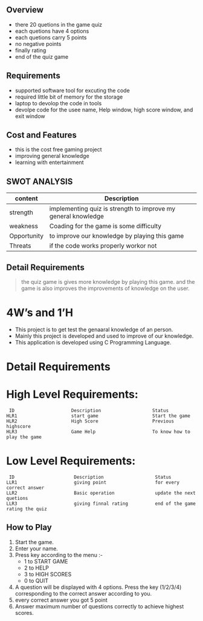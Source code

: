## Overview
- there 20 quetions in the game quiz
- each quetions have 4 options
- each quetions carry 5 points
- no negative points
- finally rating
- end of the quiz game
## Requirements
- supported software tool for excuting the code
- required little bit of memory for the storage 
- laptop to devolop the code in tools
- devolpe code for the usee name, Help window, high score window, and exit window

## Cost and Features
- this is the cost free gaming project
- improving general knowledge
- learning with entertainment

## SWOT ANALYSIS
| content | Description |
|---------| ------------|
| strength | implementing quiz is strength to improve my general knowledge|
| weakness | Coading for the game is some difficulty |
| Opportunity | to improve our knowledge by playing this game |
| Threats | if the code works properly workor not |

## Detail Requirements
> the quiz game is gives more knowledge 
> by playing this game. 
> and the game is also improves
> the improvements of knowledge on the user.

# 4W’s and 1’H
* This project is to get test the genaaral knowledge of an person.
* Mainly this project is developed and used to improve of our knowledge.
* This application is developed using C Programming Language.
# Detail Requirements

# High Level Requirements:
     ID                     Description                   Status
    HLR1                    start game                    Start the game
    HLR2                    High Score                    Previous highscore
    HLR3                    Game Help                     To know how to play the game
# Low Level Requirements:
     ID                      Description                   Status
    LLR1                     giving point                  for every correct answer
    LLR2                     Basic operation               update the next quetions
    LLR3                     giving finnal rating          end of the game rating the quiz
    
## How to Play
1. Start the game.
2. Enter your name.
3. Press key according to the menu :-
    - 1 to START GAME
    - 2 to HELP
    - 3 to HIGH SCORES
    - 0 to QUIT
4. A question will be displayed with 4 options. Press the key (1/2/3/4) corresponding to the correct answer according to you.
5. every correct answer you got 5 point
6. Answer maximum number of questions correctly to achieve highest scores.
